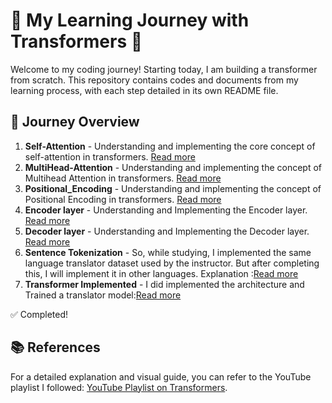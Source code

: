 # 🌟 My Learning Journey with Transformers 🌟

Welcome to my coding journey! Starting today, I am building a transformer from scratch. This repository contains  codes and documents from my learning process, with each step detailed in its own README file.

## 🚀 Journey Overview

1. **Self-Attention** - Understanding and implementing the core concept of self-attention in transformers. [Read more](Self_Attention/Readme.md)
2. **MultiHead-Attention** - Understanding and implementing the concept of Multihead Attention in transformers. [Read more](MultiHead_Attention/Readme.md)
3. **Positional_Encoding** - Understanding and implementing the  concept of Positional Encoding in transformers. [Read more](Positional_Encoding/Readme.md)
4. **Encoder layer** - Understanding and Implementing  the Encoder layer. [Read more](CodingTransformerEncoder/Readme.md)
5. **Decoder layer** - Understanding and Implementing  the Decoder layer. [Read more](CodingTransformerDecoder/Readme.md)
6. **Sentence Tokenization** - So, while studying, I implemented the same language translator dataset used by the instructor. But after completing this, I will implement it in other languages. Explanation :[Read more](SentenceTokenization/Readme.md)
6. **Transformer Implemented** - I did implemented the architecture and Trained a translator model:[Read more](BuildingaTransformer)

✅ Completed!

## 📚 References

For a detailed explanation and visual guide, you can refer to the YouTube playlist I followed: [YouTube Playlist on Transformers](https://www.youtube.com/watch?v=QCJQG4DuHT0&list=PLTl9hO2Oobd97qfWC40gOSU8C0iu0m2l4).